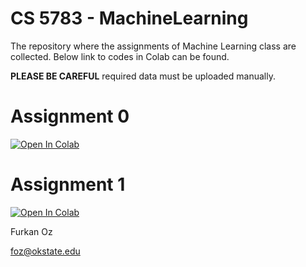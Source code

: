 # CS 5783 - MachineLearning
The repository where the assignments of Machine Learning class are collected. Below link to codes in Colab can be found. 

**PLEASE BE CAREFUL** required data must be uploaded manually.

# Assignment 0

[![Open In Colab](https://colab.research.google.com/assets/colab-badge.svg)](https://colab.research.google.com/github/frkanz/CS-5783-MachineLearning/blob/main/000-Assignment-0/assignment0.ipynb)

# Assignment 1

[![Open In Colab](https://colab.research.google.com/assets/colab-badge.svg)](https://colab.research.google.com/github/frkanz/CS-5783-MachineLearning/blob/main/001-Assignment-1/Assignment1.ipynb)

Furkan Oz

foz@okstate.edu
